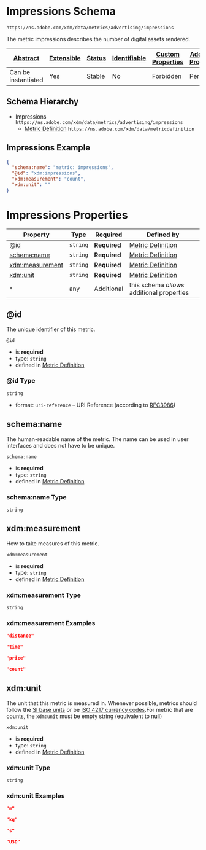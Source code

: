 
# Impressions Schema

```
https://ns.adobe.com/xdm/data/metrics/advertising/impressions
```

The metric impressions describes the number of digital assets rendered.

| [Abstract](../../../abstract.md) | [Extensible](../../../extensions.md) | [Status](../../../status.md) | [Identifiable](../../../id.md) | [Custom Properties](../../../extensions.md) | [Additional Properties](../../../extensions.md) | Defined In |
|----------------------------------|--------------------------------------|------------------------------|--------------------------------|---------------------------------------------|-------------------------------------------------|------------|
| Can be instantiated | Yes | Stable | No | Forbidden | Permitted | [datatypes/data/impressions.schema.json](datatypes/data/impressions.schema.json) |
## Schema Hierarchy

* Impressions `https://ns.adobe.com/xdm/data/metrics/advertising/impressions`
  * [Metric Definition](metricdefinition.schema.md) `https://ns.adobe.com/xdm/data/metricdefinition`


## Impressions Example
```json
{
  "schema:name": "metric: impressions",
  "@id": "xdm:impressions",
  "xdm:measurement": "count",
  "xdm:unit": ""
}
```

# Impressions Properties

| Property | Type | Required | Defined by |
|----------|------|----------|------------|
| [@id](#id) | `string` | **Required** | [Metric Definition](metricdefinition.schema.md#id) |
| [schema:name](#schemaname) | `string` | **Required** | [Metric Definition](metricdefinition.schema.md#schemaname) |
| [xdm:measurement](#xdmmeasurement) | `string` | **Required** | [Metric Definition](metricdefinition.schema.md#xdmmeasurement) |
| [xdm:unit](#xdmunit) | `string` | **Required** | [Metric Definition](metricdefinition.schema.md#xdmunit) |
| `*` | any | Additional | this schema *allows* additional properties |

## @id

The unique identifier of this metric.

`@id`
* is **required**
* type: `string`
* defined in [Metric Definition](metricdefinition.schema.md#id)

### @id Type


`string`
* format: `uri-reference` – URI Reference (according to [RFC3986](https://tools.ietf.org/html/rfc3986))






## schema:name

The human-readable name of the metric. The name can be used in user interfaces and does not have to be unique.

`schema:name`
* is **required**
* type: `string`
* defined in [Metric Definition](metricdefinition.schema.md#schemaname)

### schema:name Type


`string`






## xdm:measurement

How to take measures of this metric.

`xdm:measurement`
* is **required**
* type: `string`
* defined in [Metric Definition](metricdefinition.schema.md#xdmmeasurement)

### xdm:measurement Type


`string`





### xdm:measurement Examples

```json
"distance"
```

```json
"time"
```

```json
"price"
```

```json
"count"
```



## xdm:unit

The unit that this metric is measured in. Whenever possible, metrics should follow the [SI base units](https://www.bipm.org/en/measurement-units/) or be [ISO 4217 currency codes](https://www.iso.org/iso-4217-currency-codes.html).For metric that are counts, the `xdm:unit` must be empty string (equivalent to null)

`xdm:unit`
* is **required**
* type: `string`
* defined in [Metric Definition](metricdefinition.schema.md#xdmunit)

### xdm:unit Type


`string`





### xdm:unit Examples

```json
"m"
```

```json
"kg"
```

```json
"s"
```

```json
"USD"
```


